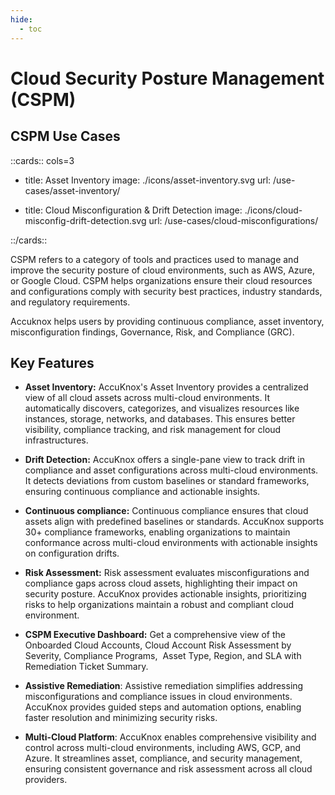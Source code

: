 ```yaml
---
hide:
  - toc
---
```



<style>
  .nt-card-title{
    text-align: center;
  }

  .nt-card-img img{
    color: #00025;
  }
</style>

# Cloud Security Posture Management (CSPM)

## **CSPM Use Cases**

::cards:: cols=3

- title: Asset Inventory
  image: ./icons/asset-inventory.svg
  url: /use-cases/asset-inventory/

- title: Cloud Misconfiguration & Drift Detection
  image: ./icons/cloud-misconfig-drift-detection.svg
  url: /use-cases/cloud-misconfigurations/

::/cards::

CSPM refers to a category of tools and practices used to manage and improve the security posture of cloud environments, such as AWS, Azure, or Google Cloud. CSPM helps organizations ensure their cloud resources and configurations comply with security best practices, industry standards, and regulatory requirements.

Accuknox helps users by providing continuous compliance, asset inventory, misconfiguration findings, Governance, Risk, and Compliance (GRC).

## Key Features

- **Asset Inventory:** AccuKnox's Asset Inventory provides a centralized view of all cloud assets across multi-cloud environments. It automatically discovers, categorizes, and visualizes resources like instances, storage, networks, and databases. This ensures better visibility, compliance tracking, and risk management for cloud infrastructures.

- **Drift Detection:** AccuKnox offers a single-pane view to track drift in compliance and asset configurations across multi-cloud environments. It detects deviations from custom baselines or standard frameworks, ensuring continuous compliance and actionable insights.

- **Continuous compliance:** Continuous compliance ensures that cloud assets align with predefined baselines or standards. AccuKnox supports 30+ compliance frameworks, enabling organizations to maintain conformance across multi-cloud environments with actionable insights on configuration drifts.

- **Risk Assessment:** Risk assessment evaluates misconfigurations and compliance gaps across cloud assets, highlighting their impact on security posture. AccuKnox provides actionable insights, prioritizing risks to help organizations maintain a robust and compliant cloud environment.

- **CSPM Executive Dashboard:** Get a comprehensive view of the Onboarded Cloud Accounts, Cloud Account Risk Assessment by Severity, Compliance Programs,  Asset Type, Region, and SLA with Remediation Ticket Summary.

- **Assistive Remediation**: Assistive remediation simplifies addressing misconfigurations and compliance issues in cloud environments. AccuKnox provides guided steps and automation options, enabling faster resolution and minimizing security risks.

- **Multi-Cloud Platform**: AccuKnox enables comprehensive visibility and control across multi-cloud environments, including AWS, GCP, and Azure. It streamlines asset, compliance, and security management, ensuring consistent governance and risk assessment across all cloud providers.


